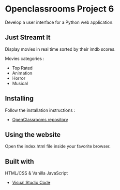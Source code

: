 # Openclassrooms Project 6
Develop a user interface for a Python web application.

## Just Streamt It

Display movies in real time sorted by their imdb scores.

Movies categories :
- Top Rated
- Animation
- Horror
- Musical

## Installing

Follow the installation instructions :

* [OpenClassrooms repository](https://github.com/OpenClassrooms-Student-Center/OCMovies-API-EN-FR#readme)


## Using the website

Open the index.html file inside your favorite browser.


## Built with

HTML/CSS & Vanilla JavaScript
* [Visual Studio Code](https://code.visualstudio.com/) 
